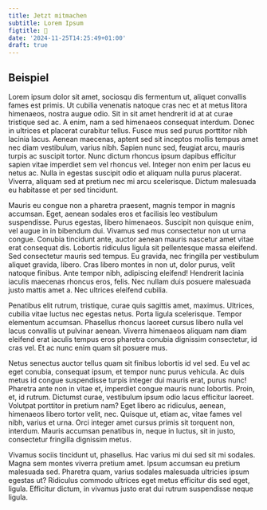 ```yaml
---
title: Jetzt mitmachen
subtitle: Lorem Ipsum
figtitle: 🤝
date: '2024-11-25T14:25:49+01:00'
draft: true
---
```



## Beispiel

Lorem ipsum dolor sit amet, sociosqu dis fermentum ut, aliquet convallis fames est primis. Ut cubilia venenatis natoque cras nec et at metus litora himenaeos, nostra augue odio. Sit in sit amet hendrerit id at at curae tristique sed ac. A enim, nam a sed himenaeos consequat interdum. Donec in ultrices et placerat curabitur tellus. Fusce mus sed purus porttitor nibh lacinia lacus. Aenean maecenas, aptent sed sit inceptos mollis tempus amet nec diam vestibulum, varius nibh. Sapien nunc sed, feugiat arcu, mauris turpis ac suscipit tortor. Nunc dictum rhoncus ipsum dapibus efficitur sapien vitae imperdiet sem vel rhoncus vel. Integer non enim per lacus eu netus ac. Nulla in egestas suscipit odio et aliquam nulla purus placerat. Viverra, aliquam sed at pretium nec mi arcu scelerisque. Dictum malesuada eu habitasse et per sed tincidunt.

Mauris eu congue non a pharetra praesent, magnis tempor in magnis accumsan. Eget, aenean sodales eros et facilisis leo vestibulum suspendisse. Purus egestas, libero himenaeos. Suscipit non quisque enim, vel augue in in bibendum dui. Vivamus sed mus consectetur non ut urna congue. Conubia tincidunt ante, auctor aenean mauris nascetur amet vitae erat consequat dis. Lobortis ridiculus ligula sit pellentesque massa eleifend. Sed consectetur mauris sed tempus. Eu gravida, nec fringilla per vestibulum aliquet gravida, libero. Cras libero montes in non ut, dolor purus, velit natoque finibus. Ante tempor nibh, adipiscing eleifend! Hendrerit lacinia iaculis maecenas rhoncus eros, felis. Nec nullam duis posuere malesuada justo mattis amet a. Nec ultrices eleifend cubilia.

Penatibus elit rutrum, tristique, curae quis sagittis amet, maximus. Ultrices, cubilia vitae luctus nec egestas netus. Porta ligula scelerisque. Tempor elementum accumsan. Phasellus rhoncus laoreet cursus libero nulla vel lacus convallis ut pulvinar aenean. Viverra himenaeos aliquam nam diam eleifend erat iaculis tempus eros pharetra conubia dignissim consectetur, id cras vel. Et ac nunc enim quam sit posuere mus.

Netus senectus auctor tellus quam sit finibus lobortis id vel sed. Eu vel ac eget conubia, consequat ipsum, et tempor nunc purus vehicula. Ac duis metus id congue suspendisse turpis integer dui mauris erat, purus nunc! Pharetra ante non in vitae et, imperdiet congue mauris nunc lobortis. Proin, et, id rutrum. Dictumst curae, vestibulum ipsum odio lacus efficitur laoreet. Volutpat porttitor in pretium nam? Eget libero ac ridiculus, aenean, himenaeos libero tortor velit, nec. Quisque ut, etiam ac, vitae fames vel nibh, varius et urna. Orci integer amet cursus primis sit torquent non, interdum. Mauris accumsan penatibus in, neque in luctus, sit in justo, consectetur fringilla dignissim metus.

Vivamus sociis tincidunt ut, phasellus. Hac varius mi dui sed sit mi sodales. Magna sem montes viverra pretium amet. Ipsum accumsan eu pretium malesuada sed. Pharetra quam, varius sodales malesuada ultricies ipsum egestas ut? Ridiculus commodo ultrices eget metus efficitur dis sed eget, ligula. Efficitur dictum, in vivamus justo erat dui rutrum suspendisse neque ligula.
